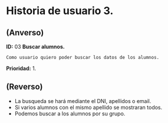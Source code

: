 # Historia de usuario 3.

## **(Anverso)**

**ID:** 03 **Buscar alumnos.**

`Como usuario quiero poder buscar los datos de los alumnos.`

**Prioridad:** 1.

## **(Reverso)**
	
- La busqueda se hará mediante el DNI, apellidos o email.
- Si varios alumnos con el mismo apellido se mostraran todos.
- Podemos buscar a los alumnos por su grupo.